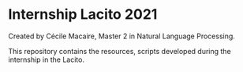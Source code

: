 # Internship Lacito 2021

Created by Cécile Macaire, Master 2 in Natural Language Processing.

This repository contains the resources, scripts developed during the internship in the Lacito.

